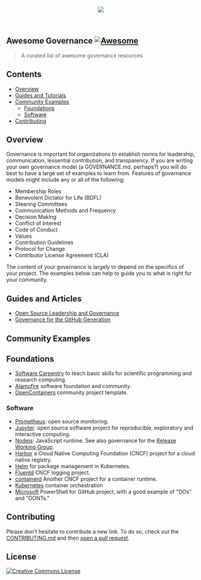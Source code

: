 <p align="center">
  <br>
    <img src="https://image.ibb.co/cZ1q5f/awesome-actions.jpg" />
  <br>
  <br>
  <br>
</p>

## Awesome Governance [![Awesome](https://cdn.rawgit.com/sindresorhus/awesome/d7305f38d29fed78fa85652e3a63e154dd8e8829/media/badge.svg)](https://github.com/sindresorhus/awesome)

> A curated list of awesome governance resources

## Contents

 - [Overview](#overview)
 - [Guides and Tutorials](#guides-and-tutorials)
 - [Community Examples](#community-examples)
   - [Foundations](#foundations)
   - [Software](#software)
 - [Contributing](#contributing)


## Overview

Governance is important for organizations to establish norms for leadership,
 communication, lessential contribution, and transparency. If you are writing your
own governance model (a GOVERNANCE.md, perhaps?) you will do best to have 
a large set of examples to learn from. Features of governance models might include 
any or all of the following:

 - Membership Roles
  - Benevolent Dictator for Life (BDFL)
  - Steering Committees
 - Communication Methods and Frequency
  - Decision Making
  - Conflict of Interest
  - Code of Conduct
 - Values
 - Contribution Guidelines
  - Protocol for Change
  - Contributor License Agreement (CLA)

The content of your governance is largely to depend on the specifics of your project.
The examples below can help to guide you to what is right for your community.

## Guides and Articles

 - [Open Source Leadership and Governance](https://opensource.guide/leadership-and-governance/)
 - [Governance for the GitHub Generation](https://www.infoworld.com/article/2608195/governance-for-the-github-generation.html)

## Community Examples

## Foundations

 - [Software Carpentry](https://github.com/swcarpentry/board/blob/master/governance.md) to teach basic skills for scientific programming and research computing.
 - [Alamofire](https://github.com/Alamofire/Foundation/blob/master/GOVERNANCE.md) software foundation and community.
 - [OpenContainers](https://github.com/opencontainers/project-template/blob/master/GOVERNANCE.md) community project template.

### Software

 - [Prometheus](https://prometheus.io/governance/): open source monitoring.
 - [Jupyter](https://github.com/jupyter/governance/blob/master/governance.md): open source software project for reproducible, exploratory and interactive computing.
 - [Nodejs](https://github.com/nodejs/node/blob/master/GOVERNANCE.md): JavaScript runtime. See also governance for the [Release Working Group](https://github.com/nodejs/Release/blob/master/GOVERNANCE.md).
 - [Harbor](https://github.com/goharbor/community/blob/master/GOVERNANCE.md) a Cloud Native Computing Foundation (CNCF) project for a cloud native registry.
 - [Helm](https://github.com/helm/community/blob/master/governance/governance.md) for package management in Kubernetes.
 - [Fluentd](https://github.com/fluent/fluentd/blob/master/GOVERNANCE.md) CNCF logging project.
 - [containerd](https://github.com/containerd/project/blob/master/GOVERNANCE.md) Another CNCF project for a container runtime.
 - [Kubernetes](https://github.com/kubernetes/community/blob/master/governance.md) container orchestration
 - [Microsoft](https://github.com/microsoft/PowerShellForGitHub/blob/master/GOVERNANCE.md) PowerShell for GitHub project, with a good example of "DOs" and "DONTs."


## Contributing

Please don't hesitate to contribute a new link. To do so, check out the [CONTRIBUTING.md](CONTRIBUTING.md) 
and then [open a pull request](https://www.github.com/good-labs/awesome-governance/issues).

## License

[![Creative Commons License](http://mirrors.creativecommons.org/presskit/buttons/88x31/svg/cc-zero.svg)](https://creativecommons.org/publicdomain/zero/1.0/)

